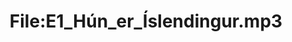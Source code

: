 ---
title: File:E1_Hún_er_Íslendingur.mp3
recording of: Hún er Íslendingur.
reading speed: slow
speaker: E
license: CC0
---